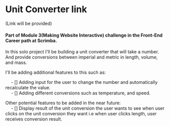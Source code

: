 # Unit Converter link

(Link will be provided)

#### Part of Module 3(Making Website Interactive) challenge in the Front-End Career path at Scrimba.

In this solo project I'll be building a unit converter that will take a number. And provide conversions between imperial and metric in length, volume, and mass.

I'll be adding additional features to this such as:

&ensp;&ensp; - [] Adding input for the user to change the number and automatically recalculate the value.\
&ensp;&ensp; - [] Adding different conversions such as temperature, and speed.

Other potential features to be added in the near future:\
&ensp;&ensp; - [] Display result of the unit conversion the user wants to see when user clicks on the unit conversion they want i.e when user clicks length, user receives conversion result.

